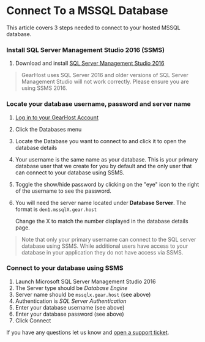 # Connect To a MSSQL Database
This article covers 3 steps needed to connect to your hosted MSSQL database.

### Install SQL Server Management Studio 2016 (SSMS)
1. Download and install [SQL Server Management Studio 2016 ](https://docs.microsoft.com/en-us/sql/ssms/download-sql-server-management-studio-ssms)

> GearHost uses SQL Server 2016 and older versions of SQL Server Management Studio will not work correctly. Please ensure you are using SSMS 2016.

### Locate your database username, password and server name
1. [Log in to your GearHost Account](https://my.gearhost.com/account/login)

2. Click the Databases menu

3. Locate the Database you want to connect to and click it to open the database details

4. Your username is the same name as your database. This is your primary database user that we create for you by default and the only user that can connect to your database using SSMS.

5. Toggle the show/hide password by clicking on the "eye" icon to the right of the username to see the password.

6. You will need the server name located under **Database Server**. The format is `den1.mssqlX.gear.host`

   Change the X to match the number displayed in the database details page.

> Note that only your primary username can connect to the SQL server database using SSMS. While additional users have access to your database in your application they do not have access via SSMS.

### Connect to your database using SSMS
1. Launch Microsoft SQL Server Management Studio 2016
2. The Server type should be *Database Engine*
3. Server name should be `mssqlx.gear.host` (see above)
4. Authentication is *SQL Server Authentication*
5. Enter your database username (see above)
6. Enter your database password (see above)
7. Click Connect

If you have any questions let us know and [open a support ticket](https://www.gearhost.com/documentation/how-to-open-a-support-ticket).